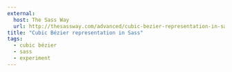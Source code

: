 ```yaml
---
external:
  host: The Sass Way
  url: http://thesassway.com/advanced/cubic-bezier-representation-in-sass
title: "Cubic Bézier representation in Sass"
tags:
  - cubic bézier
  - sass
  - experiment
---
```

